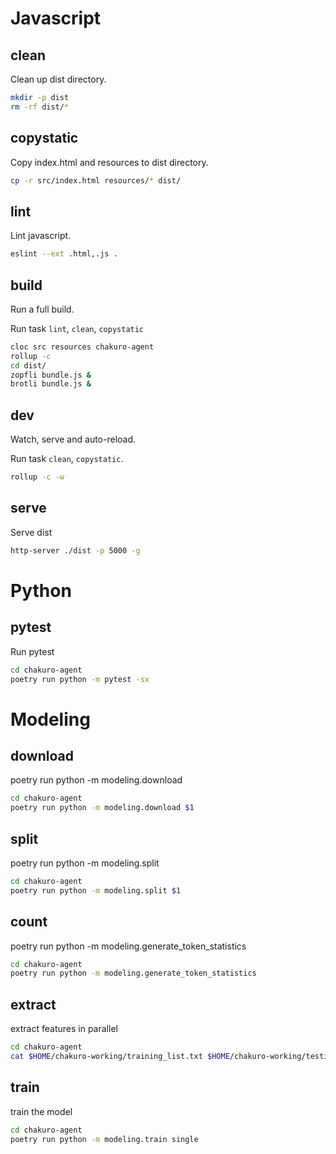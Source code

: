 # Javascript

## clean

Clean up dist directory.

```bash
mkdir -p dist
rm -rf dist/*
```

## copystatic

Copy index.html and resources to dist directory.

```bash
cp -r src/index.html resources/* dist/
```

## lint

Lint javascript.

```bash
eslint --ext .html,.js .
```

## build

Run a full build.

Run task `lint`, `clean`,  `copystatic`

```bash
cloc src resources chakuro-agent
rollup -c
cd dist/
zopfli bundle.js &
brotli bundle.js &
```

## dev

Watch, serve and auto-reload.

Run task `clean`, `copystatic`.

```bash
rollup -c -w
```

## serve

Serve dist

```bash
http-server ./dist -p 5000 -g
```

# Python

## pytest

Run pytest

```bash
cd chakuro-agent
poetry run python -m pytest -sx
```

# Modeling

## download

poetry run python -m modeling.download

```bash
cd chakuro-agent
poetry run python -m modeling.download $1
```

## split

poetry run python -m modeling.split

```bash
cd chakuro-agent
poetry run python -m modeling.split $1
```

## count

poetry run python -m modeling.generate_token_statistics

```bash
cd chakuro-agent
poetry run python -m modeling.generate_token_statistics
```

## extract

extract features in parallel

```bash
cd chakuro-agent
cat $HOME/chakuro-working/training_list.txt $HOME/chakuro-working/testing_list.txt | parallel --progress --eta --memfree 2G --nice 17 poetry run python -m modeling.extract_features {} 1
```

## train

train the model

```bash
cd chakuro-agent
poetry run python -m modeling.train single
```

